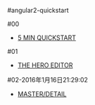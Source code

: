 #angular2-quickstart

#00

 - [5 MIN QUICKSTART](https://angular.io/docs/ts/latest/quickstart.html)

#01

 - [THE HERO EDITOR](https://angular.io/docs/ts/latest/tutorial/toh-pt1.html)

#02-2016年1月16日21:29:02

 - [MASTER/DETAIL](https://angular.io/docs/ts/latest/tutorial/toh-pt2.html)